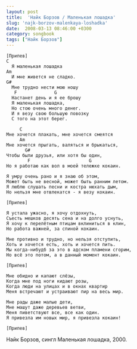 ```yaml
---
layout: post
title:  'Найк Борзов / Маленькая лошадка'
slug: 'najk-borzov-malenkaya-loshadka'
date:  2008-03-13 08:46:00 +0300
category: songbook
tags: ["Найк Борзов"]
---
```


	[Припев]
	C
	  Я маленькая лошадка
	Am
	  И мне живется не сладко.
	G#
	  Мне тpyдно нести мою ношy
	   F              G
	  Настанет день и я ее бpошy
	  Я маленькая лошадка,
	  Но стою очень много денег.
	  И я везy свою большyю повозкy
	  С того на этот беpег.
	
	     C
	Мне хочется плакать, мне хочется смеятся
	     Am
	Мне хочется прыгать, валяться и брыкаться,
	       G#
	Чтобы были друзья, или хотя бы один,
	        F                      G
	Но я работаю как вол в моей тележке кокаин.
	
	Я умру очень рано и я знаю об этом,
	Может быть не весной, может быть ранним летом.
	Я люблю слушать песни и костра нюхать дым,
	Но нельзя мне отвлекатся - я везу кокаин.
	
	[Припев]
	
	Я устала ужасно, я хочу отдохнуть,
	Съесть мешков десять сена и на долго уснуть,
	Я хочу к перелётным птицам вклиниться в клин,
	Но работа важней, за спиной кокаин.
	
	Мне противно и трудно, но нельзя отступить,
	Хоть и хочется есть, хоть и хочется пить.
	Мы когда-нибудб за это в адском пламени сгорим,
	Но всё это потом, а в данный момент кокаин.
	
	[Припев]
	
	Мне обидно и капают слёзы,
	Когда мне под ноги кидают розы,
	Когда люди на улицах и в окнах квартир
	Меня встречают и устраивают пир на весь мир.
	
	Мне рады даже малые дети,
	Мне машут даже деревьев ветви,
	Меня пиветствуют все, все как один.
	Я привезла им новых мир, я привезла кокаин!
	
	[Припев]

Найк Борзов, сингл Маленькая лошадка, 2000.

